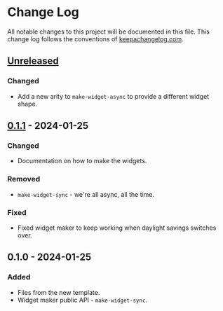# Change Log
All notable changes to this project will be documented in this file. This change log follows the conventions of [keepachangelog.com](http://keepachangelog.com/).

## [Unreleased]
### Changed
- Add a new arity to `make-widget-async` to provide a different widget shape.

## [0.1.1] - 2024-01-25
### Changed
- Documentation on how to make the widgets.

### Removed
- `make-widget-sync` - we're all async, all the time.

### Fixed
- Fixed widget maker to keep working when daylight savings switches over.

## 0.1.0 - 2024-01-25
### Added
- Files from the new template.
- Widget maker public API - `make-widget-sync`.

[Unreleased]: https://sourcehost.site/your-name/bank-sim-app/compare/0.1.1...HEAD
[0.1.1]: https://sourcehost.site/your-name/bank-sim-app/compare/0.1.0...0.1.1
